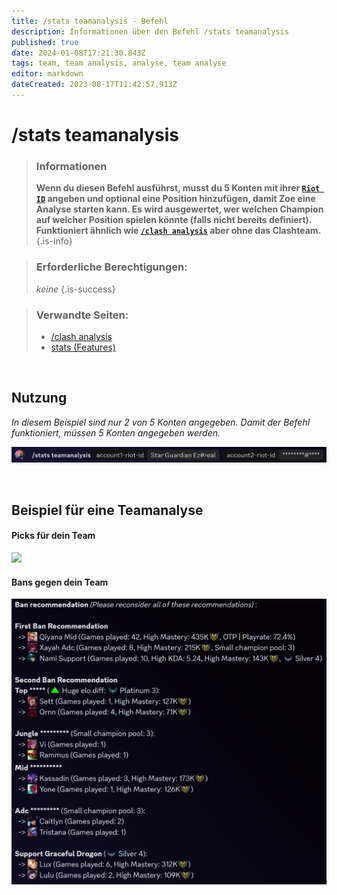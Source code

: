 ```yaml
---
title: /stats teamanalysis - Befehl
description: Informationen über den Befehl /stats teamanalysis
published: true
date: 2024-01-08T17:21:30.843Z
tags: team, team analysis, analyse, team analyse
editor: markdown
dateCreated: 2023-08-17T11:42:57.913Z
---
```


# /stats teamanalysis

>### Informationen
>**Wenn du diesen Befehl ausführst, musst du 5 Konten mit ihrer [`Riot ID`](/en/terms/riotid) angeben und optional eine Position hinzufügen, damit Zoe eine Analyse starten kann. Es wird ausgewertet, wer welchen Champion auf welcher Position spielen könnte (falls nicht bereits definiert).** <br>
>**Funktioniert ähnlich wie [`/clash analysis`](https://wiki.zoe-discord-bot.ch/en/commands/clash/analysis) aber ohne das Clashteam.**
>{.is-info}

>### Erforderliche Berechtigungen:
> *keine*
>{.is-success}

>### Verwandte Seiten:
>- [/clash analysis](/de/commands/clash/analysis)
>- [stats (Features)](/de/commands/stats)

<br>

## Nutzung

*In diesem Beispiel sind nur 2 von 5 Konten angegeben. Damit der Befehl funktioniert, müssen 5 Konten angegeben werden.*

![](/en_/en_stats_teamanalysis_riotid.png)

<br>

## Beispiel für eine Teamanalyse
#### Picks für dein Team
![](/en_/en_stats_teamanalysis_picks.png)
<br>

#### Bans gegen dein Team
![](/en_/en_stats_teamanalysis_bans.png)